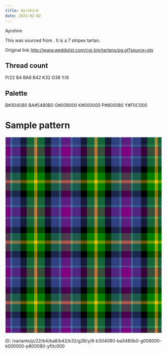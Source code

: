 ```yaml
---
title: Ayrshire
date: 2023-02-02
---
```

Ayrshire

This was sourced from <no value>.  It is a 7 stripes tartan.

Original link http://www.weddslist.com/cgi-bin/tartans/pg.pl?source=sts

## Thread count
P/22 B4 BA8 B42 K32 G38 Y/8

## Palette
B#304080 BA#5480B0 G#008000 K#000000 P#800080 Y#F0C000

# Sample pattern

![Tartan detail](tartan.png "P/22 B4 BA8 B42 K32 G38 Y/8 tartan")

ID: /variants/p/22/b4/ba8/b42/k32/g38/y/8-b304080-ba5480b0-g008000-k000000-p800080-yf0c000